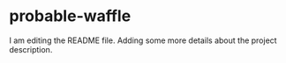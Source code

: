 # probable-waffle
I am editing the README file. Adding some more details about the project description.
